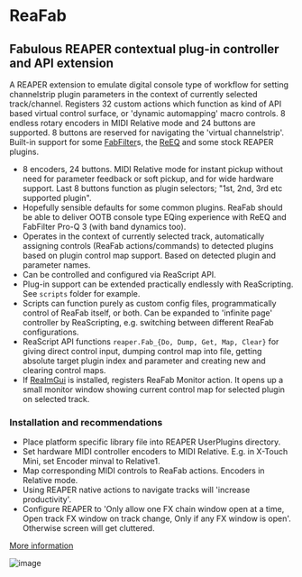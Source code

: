 # ReaFab
## Fabulous REAPER contextual plug-in controller and API extension
A REAPER extension to emulate digital console type of workflow for setting channelstrip plugin parameters in the context of currently selected track/channel. Registers 32 custom actions which function as kind of API based virtual control surface, or 'dynamic automapping' macro controls. 8 endless rotary encoders in MIDI Relative mode and 24 buttons are supported. 8 buttons are reserved for navigating the 'virtual channelstrip'. Built-in support for some [FabFilter](https://www.fabfilter.com)s, the [ReEQ](https://forum.cockos.com/showthread.php?t=213501) and some stock REAPER plugins.

* 8 encoders, 24 buttons. MIDI Relative mode for instant pickup without need for parameter feedback or soft pickup, and for wide hardware support. Last 8 buttons function as plugin selectors; "1st, 2nd, 3rd etc supported plugin".
* Hopefully sensible defaults for some common plugins. ReaFab should be able to deliver OOTB console type EQing experience with ReEQ and FabFilter Pro-Q 3 (with band dynamics too).
* Operates in the context of currently selected track, automatically assigning controls (ReaFab actions/commands) to detected plugins based on plugin control map support. Based on detected plugin and parameter names.
* Can be controlled and configured via ReaScript API. 
* Plug-in support can be extended practically endlessly with ReaScripting. See ```scripts``` folder for example. 
* Scripts can function purely as custom config files, programmatically control of ReaFab itself, or both. Can be expanded to 'infinite page' controller by ReaScripting, e.g. switching between different ReaFab configurations.
* ReaScript API functions ```reaper.Fab_{Do, Dump, Get, Map, Clear}``` for giving direct control input, dumping control map into file, getting absolute target plugin index and parameter and creating new and clearing control maps.
* If [ReaImGui](https://github.com/cfillion/reaimgui) is installed, registers ReaFab Monitor action. It opens up a small monitor window showing current control map for selected plugin on selected track.

### Installation and recommendations
* Place platform specific library file into REAPER UserPlugins directory.
* Set hardware MIDI controller encoders to MIDI Relative. E.g. in X-Touch Mini, set Encoder minval to Relative1.
* Map corresponding MIDI controls to ReaFab actions. Encoders in Relative mode.
* Using REAPER native actions to navigate tracks will 'increase productivity'.
* Configure REAPER to 'Only allow one FX chain window open at a time, Open track FX window on track change, Only if any FX window is open'. Otherwise screen will get cluttered.

[More information](https://forum.cockos.com/showthread.php?t=261330)

![image](https://i.imgur.com/bAVdj05.gif)
